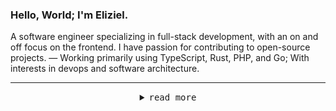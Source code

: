 <h3>Hello, World; I'm Eliziel.</h3>
<p>A software engineer specializing in full-stack development, with an on and off focus on the frontend. I have passion for contributing to open-source projects. — Working primarily using TypeScript, Rust, PHP, and Go; With interests in devops and software architecture.
</p>

---

<details align="center">
<summary><samp>read more</samp></summary>

<h2></h2><br>

<p align="center">
   <br>
   <a href="https://github.com/yehezkieldio/">
      <img src="https://github-readme-streak-stats.herokuapp.com?user=yehezkieldio&hide_border=true&background=0D1117&currStreakLabel=FFFFFF&sideLabels=FFFFFF&currStreakNum=FFFFFF&dates=FFFFFF&sideNums=FFFFFF&fire=c9cbff&ring=c9cbff&stroke=FFFFFFFF)](https://git.io/streak-stats)"/>
   </a>
   <img align="center" src="https://github-profile-trophy.vercel.app/?username=yehezkieldio&theme=darkhub&no-frame=true&margin-w=20&title=Stars,Followers,Commits,Issues,MultiLanguage,Repositories">
</p>
